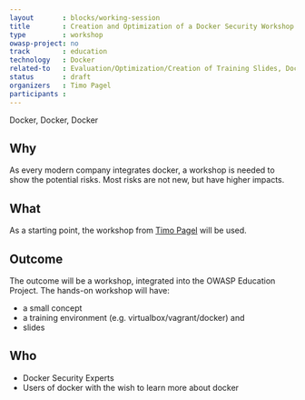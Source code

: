 ```yaml
---
layout       : blocks/working-session
title        : Creation and Optimization of a Docker Security Workshop
type         : workshop
owasp-project: no
track        : education
technology   : Docker
related-to   : Evaluation/Optimization/Creation of Training Slides, Docker Security
status       : draft
organizers   : Timo Pagel
participants :
---
```

Docker, Docker, Docker

## Why
As every modern company integrates docker, a workshop is needed to show the potential risks. Most risks are not new, but have higher impacts.

## What
As a starting point, the workshop from [Timo Pagel](https://github.com/wurstbrot/docker-security-workshop) will be used. 

## Outcome
The outcome will be a workshop, integrated into the OWASP Education Project. The hands-on workshop will have:
- a small concept
- a training environment (e.g. virtualbox/vagrant/docker) and
- slides

## Who
- Docker Security Experts
- Users of docker with the wish to learn more about docker
